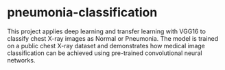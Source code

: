# pneumonia-classification
This project applies deep learning and transfer learning with VGG16 to classify chest X-ray images as Normal or Pneumonia. The model is trained on a public chest X-ray dataset and demonstrates how medical image classification can be achieved using pre-trained convolutional neural networks.
